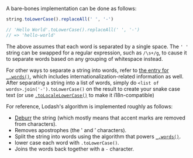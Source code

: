 A bare-bones implementation can be done as follows:

```javascript
string.toLowerCase().replaceAll(' ', '-')

// 'Hello World'.toLowerCase().replaceAll(' ', '-')
// => 'hello-world'
```

The above assumes that each word is separated by a single space. The `' '` string can be swapped for a regular expression, such as `/\s+/g`, to cause it to separate words based on any grouping of whitespace instead.

For other ways to separate a string into words, refer to [the entry for `_.words()`](#!/nolodash/words), which includes internationalization-related information as well. After separating a string into a list of words, simply do `<list of words>.join('-').toLowerCase()` on the result to create your snake case text (or use [`.toLocaleLowerCase()`](https://developer.mozilla.org/en-US/docs/Web/JavaScript/Reference/Global_Objects/String/toLocaleLowerCase) to make it i18n-compatible)

For reference, Lodash's algorithm is implemented roughly as follows:
* [Deburr](#!/nolodash/deburr) the string (which mostly means that accent marks are removed from characters).
* Removes apostrophes (the ' and ’ characters).
* Split the string into words using the algorithm that powers [`_.words()`](#!/nolodash/words).
* lower case each word with `.toLowerCase()`.
* Joins the words back together with a `-` character.
